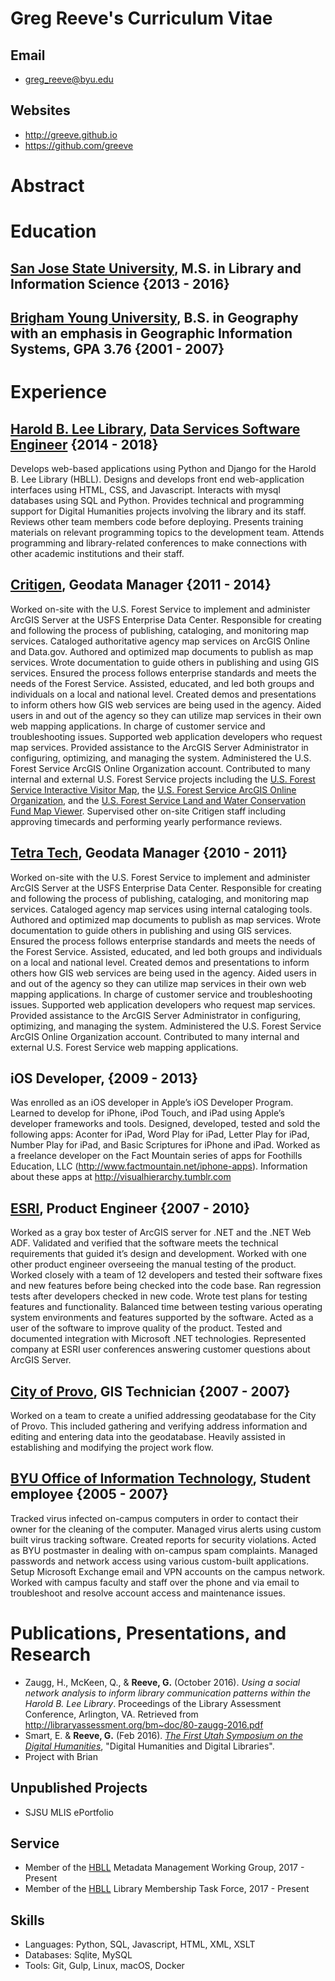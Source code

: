 # Greg Reeve's Curriculum Vitae

## Email

- <greg_reeve@byu.edu>

## Websites

- <http://greeve.github.io>
- <https://github.com/greeve>

# Abstract

# Education

## [San Jose State University][sjsu], M.S. in Library and Information Science {2013 - 2016}

## [Brigham Young University][byu], B.S. in Geography with an emphasis in Geographic Information Systems, GPA 3.76 {2001 - 2007}

# Experience

## [Harold B. Lee Library][hbll], [Data Services Software Engineer][personnel] {2014 - 2018}

Develops web-based applications using Python and Django for the Harold B. Lee Library (HBLL). Designs and develops front end web-application interfaces using HTML, CSS, and Javascript. Interacts with mysql databases using SQL and Python. Provides technical and programming support for Digital Humanities projects involving the library and its staff. Reviews other team members code before deploying. Presents training materials on relevant programming topics to the development team. Attends programming and library-related conferences to make connections with other academic institutions and their staff. 

## [Critigen][critigen], Geodata Manager {2011 - 2014}

Worked on-site with the U.S. Forest Service to implement and administer ArcGIS Server at the USFS Enterprise Data Center. Responsible for creating and following the process of publishing, cataloging, and monitoring map services. Cataloged authoritative agency map services on ArcGIS Online and Data.gov. Authored and optimized map documents to publish as map services. Wrote documentation to guide others in publishing and using GIS services. Ensured the process follows enterprise standards and meets the needs of the Forest Service. Assisted, educated, and led both groups and individuals on a local and national level. Created demos and presentations to inform others how GIS web services are being used in the agency. Aided users in and out of the agency so they can utilize map services in their own web mapping applications. In charge of customer service and troubleshooting issues. Supported web application developers who request map services. Provided assistance to the ArcGIS Server Administrator in configuring, optimizing, and managing the system. Administered the U.S. Forest Service ArcGIS Online Organization account. Contributed to many internal and external U.S. Forest Service projects including the [U.S. Forest Service Interactive Visitor Map][ivm], the [U.S. Forest Service ArcGIS Online Organization][usfs-agol], and the [U.S. Forest Service Land and Water Conservation Fund Map Viewer][lwcf]. Supervised other on-site Critigen staff including approving timecards and performing yearly performance reviews.

## [Tetra Tech][tt], Geodata Manager {2010 - 2011}

Worked on-site with the U.S. Forest Service to implement and administer ArcGIS Server at the USFS Enterprise Data Center. Responsible for creating and following the process of publishing, cataloging, and monitoring map services. Cataloged agency map services using internal cataloging tools. Authored and optimized map documents to publish as map services. Wrote documentation to guide others in publishing and using GIS services. Ensured the process follows enterprise standards and meets the needs of the Forest Service. Assisted, educated, and led both groups and individuals on a local and national level. Created demos and presentations to inform others how GIS web services are being used in the agency. Aided users in and out of the agency so they can utilize map services in their own web mapping applications. In charge of customer service and troubleshooting issues. Supported web application developers who request map services. Provided assistance to the ArcGIS Server Administrator in configuring, optimizing, and managing the system. Administered the U.S. Forest Service ArcGIS Online Organization account. Contributed to many internal and external U.S. Forest Service web mapping applications.

## iOS Developer, {2009 - 2013}

Was enrolled as an iOS developer in Apple’s iOS Developer Program. Learned to develop for iPhone, iPod Touch, and iPad using Apple’s developer frameworks and tools. Designed, developed, tested and sold the following apps: Aconter for iPad, Word Play for iPad, Letter Play for iPad, Number Play for iPad, and Basic Scriptures for iPhone and iPad. Worked as a freelance developer on the Fact Mountain series of apps for Foothills Education, LLC (<http://www.factmountain.net/iphone-apps>). Information about these apps at <http://visualhierarchy.tumblr.com>

## [ESRI][esri], Product Engineer {2007 - 2010}

Worked as a gray box tester of ArcGIS server for .NET and the .NET Web ADF. Validated and verified that the software meets the technical requirements that guided it’s design and development. Worked with one other product engineer overseeing the manual testing of the product. Worked closely with a team of 12 developers and tested their software fixes and new features before being checked into the code base. Ran regression tests after developers checked in new code. Wrote test plans for testing features and functionality. Balanced time between testing various operating system environments and features supported by the software. Acted as a user of the software to improve quality of the product. Tested and documented integration with Microsoft .NET technologies. Represented company at ESRI user conferences answering customer questions about ArcGIS Server.

## [City of Provo][provo-city], GIS Technician {2007 - 2007}

Worked on a team to create a unified addressing geodatabase for the City of Provo. This included gathering and verifying address information and editing and entering data into the geodatabase. Heavily assisted in establishing and modifying the project work flow.

## [BYU Office of Information Technology][oit], Student employee {2005 - 2007}

Tracked virus infected on-campus computers in order to contact their owner for the cleaning of the computer. Managed virus alerts using custom built virus tracking software. Created reports for security violations. Acted as BYU postmaster in dealing with on-campus spam complaints. Managed passwords and network access using various custom-built applications. Setup Microsoft Exchange email and VPN accounts on the campus network. Worked with campus faculty and staff over the phone and via email to troubleshoot and resolve account access and maintenance issues.

# Publications, Presentations, and Research

- Zaugg, H., McKeen, Q., & __Reeve, G.__ (October 2016). *Using a social network analysis to inform library communication patterns within the Harold B. Lee Library*. Proceedings of the Library Assessment Conference, Arlington, VA. Retrieved from <http://libraryassessment.org/bm~doc/80-zaugg-2016.pdf>
- Smart, E. & __Reeve, G.__ (Feb 2016). [*The First Utah Symposium on the Digital Humanities*][dhu1], "Digital Humanities and Digital Libraries". 
- Project with Brian

## Unpublished Projects

- SJSU MLIS ePortfolio

## Service

- Member of the [HBLL][hbll] Metadata Management Working Group, 2017 - Present
- Member of the [HBLL][hbll] Library Membership Task Force, 2017 - Present

## Skills

- Languages: Python, SQL, Javascript, HTML, XML, XSLT
- Databases: Sqlite, MySQL
- Tools: Git, Gulp, Linux, macOS, Docker 

[sjsu]: https://www.sjsu.edu
[byu]: https://byu.edu
[hbll]: https://lib.byu.edu
[personnel]: https://lib.byu.edu/directory/greg-reeve/
[critigen]: http://www.critigen.com/
[ivm]: http://www.fs.fed.us/ivm/
[usfs-agol]: http://usfs.maps.arcgis.com/
[lwcf]: http://www.fs.fed.us/land/staff/LWCF/
[tt]: http://tetratech.com/
[esri]: http://esri.com/
[provo-city]: http://www.provo.org/
[oit]: https://it.byu.edu/
[dhu1]: https://web.archive.org/web/20160826211035/http://dhu1.byu.edu:80/
